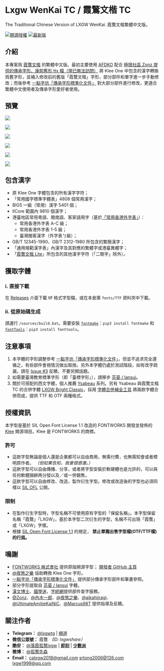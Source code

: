 # Lxgw WenKai TC / 霞鶩文楷 TC
The Traditional Chinese Version of LXGW WenKai. 霞鶩文楷繁體中文版。

[![開源授權](https://img.shields.io/github/license/lxgw/LxgwWenkaiTC?style=flat-square)](https://github.com/lxgw/LxgwWenkaiTC)
[![最新版](https://img.shields.io/github/release/lxgw/LxgwWenkaiTC?style=flat-square)](https://github.com/lxgw/LxgwWenkaiTC/releases)

## 介紹
本專案爲 [霞鶩文楷](https://github.com/lxgw/LxgwWenkai) 的繁體中文版。最初主要使用 [AFDKO](https://github.com/adobe-type-tools/afdko) 配合 [極限社區 Zonz 提供的傳承字形、康熙舊形 ttx 檔（現已無法訪問）](https://bbs.themex.net/showthread.php?t=16906063) 將 Klee One 中包含的漢字轉換爲舊字形，並補入修改前的舊版「霞鶩文楷」字形，部分部件和單字進一步手動修改；而後參考 [一點字坊「傳承字形標準化文件」](https://github.com/ichitenfont/inheritedglyphs) 對大部分部件進行修改，更適合繁體中文使用者及傳承字形愛好者使用。

## 預覽
![](https://raw.githubusercontent.com/lxgw/LxgwWenkaitc/main/documentation/wenkaitc-1.png)

![](https://raw.githubusercontent.com/lxgw/LxgwWenkaitc/main/documentation/wenkaitc-2.png)

![](https://raw.githubusercontent.com/lxgw/LxgwWenkaitc/main/documentation/wenkaitc-3.png)

![](https://raw.githubusercontent.com/lxgw/LxgwWenkaitc/main/documentation/wenkaitc-4.png)

![](https://raw.githubusercontent.com/lxgw/LxgwWenkaitc/main/documentation/wenkaitc-5.png)

![](https://raw.githubusercontent.com/lxgw/LxgwWenkaitc/main/documentation/wenkaitc-6.png)

## 包含漢字

- 原 Klee One 字體包含的所有漢字字符；
- 「常用國字標準字體表」4808 個常用漢字；
- BIG5 一級（常用）漢字 5401 個；
- IICore 範圍內 9810 個漢字；
- 港臺地區常用粵語、閩南語、客家語用字（基於[「常用香港外字表」](https://github.com/ichitenfont/suppchara)）：
  - 常用香港外字表 A-C 級；
  - 常用香港外字表 1-5 級；
  - 臺灣閩客漢字（外字表ㄅ級）；
- GB/T 12345-1990、GB/T 2312-1980 所包含的繁簡漢字；
- 「通用規範漢字表」內漢字及其對應的繁體字或港臺異體字；
- 「[霞鶩文楷 Lite](https://github.com/lxgw/LxgwWenKai-Lite)」所包含的其他漢字字符（「二簡字」除外）。

## 獲取字體

### ⅰ. 直接下載

在 [Releases](https://github.com/lxgw/LxgwWenkaiTC/releases) 介面下載 ttf 格式字型檔，或在本倉庫 `fonts/TTF` 資料夾中下載。

### ⅱ. 從原始碼生成

請運行 `/sources/build.bat`。需要安裝 [`fontmake`](https://github.com/googlefonts/fontmake)：`pip3 install fontmake` 和 [`fontTools`](https://github.com/fonttools/fonttools)：`pip3 install fonttools`。

## 注意事項
1. 本字體的字形調整參考 [一點字坊「傳承字形標準化文件」](https://github.com/ichitenfont/inheritedglyphs)，但並不追求完全遵循之，有些部件會視情況做出取捨。另外本字體仍處於測試階段，如有改字疏漏，請在 [Issue #3](https://github.com/lxgw/LxgwWenkaiTC/issues/3) 反饋，不要另開話題。
2. 如需要臺灣教育標準字形（即「臺標字形」），請移步 [芫荽 / Iansui](https://github.com/ButTaiwan/iansui)。
3. 關於可搭配的西文字體，個人推薦 [Ysabeau](https://github.com/CatharsisFonts/Ysabeau) 系列。另有 Ysabeau 與霞鶩文楷 TC 的合併字體 [LXGW Bright Classic](https://github.com/lxgw/LxgwBright)，採用 [字體合併補全工具](https://github.com/nowar-fonts/Warcraft-Font-Merger) 將兩款字體合併而成，提供 TTF 和 OTF 兩種格式。

## 授權資訊
本字型是基於 SIL Open Font License 1.1 改造的 FONTWORKS 開發並發佈的 [Klee](https://github.com/fontworks-fonts/Klee) 開源項目。Klee 是 FONTWORKS 的商標。
### 許可
- 這款字型無論是個人還是企業都可以自由商用，無需付費，也無需知會或者標明原作者。 *（但如果告知，我會很感激。）*
- 這款字型可以自由傳播、分享，或者將字型安裝於軟硬體也是允許的，可以與任何軟體捆綁再分發以及／或一併銷售。
- 這款字型可以自由修改、改造，製作衍生字型。修改或改造後的字型也必須同樣以 [SIL OFL](https://scripts.sil.org/OFL) 公開。
### 限制
- 在製作衍生字型時，字型名稱不可使用原有字型的「保留名稱」。本字型保留名稱「霞鶩」「LXGW」，基於本字型二次衍生的字型，名稱不可出現「霞鶩」或「LXGW」字樣。
- 根據 [SIL Open Font License 1.1](https://scripts.sil.org/OFL) 的規定， **禁止單獨出售字型檔(OTF/TTF檔)的行爲。**

## 鳴謝
- [FONTWORKS 株式會社](http://fontworks.co.jp) 提供原版開源字型； [開發者 GitHub 主頁](https://github.com/fontworks-fonts/)
- [@夜煞之樂](https://github.com/NightFurySL2001) 協助轉換 Klee One 字形。
- [一點字坊「傳承字形標準化文件」](https://github.com/ichitenfont/inheritedglyphs) 提供部分傳承字形部件和筆畫參照。
- 部分字形提取自 [芫荽 / Iansui](https://github.com/ButTaiwan/iansui) 字體。
- [漢文博士](https://www.cnblogs.com/hanbox/)、[國學迷](http://www.guoxuemi.com/zidian/bujian/)、[字統網](https://zi.tools/)提供部件查字服務。
- [@Zonz](https://github.com/Zonz-Ly)、[@內木一郎](https://github.com/SyaoranHinata)、[@夜煞之樂](https://github.com/NightFurySL2001)、[@aikahiiragi](https://github.com/aikahiiragi)、[@UltimateAmitieKaiNiC](https://github.com/UltimateAmitieKaiNiC)、[@Marcus98T](https://github.com/Marcus98T) 提供指導及反饋。

## 關注作者
- **Telegram：** [@lxgwtg](https://t.me/lxgwtg) | [頻道](https://t.me/lxgwandroidfont)
- **微信公眾號：** 霞鶩 *（ID: lxgwshare）*
- **酷安：** [@落霞孤鹜lxgw](https://www.coolapk.com/u/633884) | [**即刻**](https://m.okjike.com/users/2e826735-48e6-46c5-b0c2-278cb1853b54?ref=PROFILE_CARD&source=user_card&s=eyJ1IjoiNWVlMzkwZGRkNWNhNTgwMDE3NjljZjFiIiwiZCI6MX0%3D&utm_source=create_card) | [**少數派**](https://sspai.com/u/ng008g7q)
- **微博：** [@孤鹜先森](https://weibo.com/6624339726)
- **Email：** calxgw2018@gmail.com srtong2006@126.com lxgw1999@qq.com
